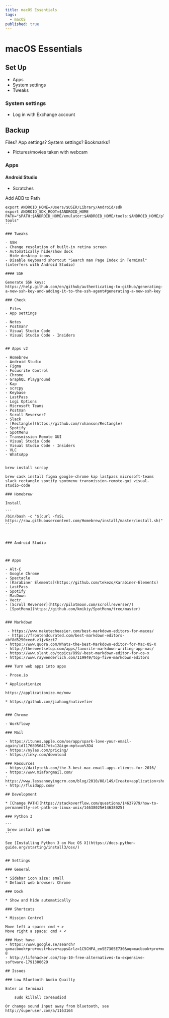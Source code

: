 ```yaml
---
title: macOS Essentials
tags:
  - macOS
published: true
---
```


# macOS Essentials



## Set Up

- Apps
- System settings
- Tweaks


### System settings

- Log in with Exchange account


## Backup 

Files? 
App settings?
System settings?
Bookmarks?

- Pictures/movies taken with webcam

### Apps


#### Android Studio 

- Scratches

Add ADB to Path

````
export ANDROID_HOME=/Users/$USER/Library/Android/sdk
export ANDROID_SDK_ROOT=$ANDROID_HOME
PATH="$PATH:$ANDROID_HOME/emulator:$ANDROID_HOME/tools:$ANDROID_HOME/platform-tools"
```

### Tweaks

- SSH
- Change resolution of built-in retina screen
- Automatically hide/show dock
- Hide desktop icons
- Disable Keyboard shortcut "Search man Page Index in Terminal" (interfers with Android Studio)

#### SSH

Generate SSH keys: 
https://help.github.com/en/github/authenticating-to-github/generating-a-new-ssh-key-and-adding-it-to-the-ssh-agent#generating-a-new-ssh-key

### Check

- Files
- App settings

- Notes
- Postman?
- Visual Studio Code
- Visual Studio Code - Insiders


## Apps v2

- Homebrew
- Android Studio 
- Figma
- Focusrite Control
- Chrome
- GraphQL Playground
- Kap
- scrcpy
- Keybase
- LastPass
- Logi Options
- Microsoft Teams
- Postman
- Scroll Reverser?
- Slack
- [Rectangle](https://github.com/rxhanson/Rectangle)
- Spotify
- SpotMenu
- Transmission Remote GUI
- Visual Studio Code
- Visual Studio Code - Insiders
- VLC
- WhatsApp


brew install scrcpy

brew cask install figma google-chrome kap lastpass microsoft-teams slack rectangle spotify spotmenu transmission-remote-gui visual-studio-code

### Homebrew

Install

```
/bin/bash -c "$(curl -fsSL https://raw.githubusercontent.com/Homebrew/install/master/install.sh)"
```



### Android Studio



## Apps

- Alt-C
- Google Chrome
- Spectacle
- [Karabiner Elements](https://github.com/tekezo/Karabiner-Elements)
- LastPass
- Spotify
- MacDown
- Vectr
- [Scroll Reverser](http://pilotmoon.com/scrollreverser/)
- [SpotMenu](https://github.com/kmikiy/SpotMenu/tree/master)


### Markdown

 - https://www.maketecheasier.com/best-markdown-editors-for-macos/
 - https://frontendcurated.com/best-markdown-editors-abf8d5250cee#.z1jv6zzt7
- https://www.quora.com/Whats-the-best-Markdown-editor-for-Mac-OS-X
- http://thesweetsetup.com/apps/favorite-markdown-writing-app-mac/
- https://www.slant.co/topics/899/~best-markdown-editor-for-os-x
- https://www.raywenderlich.com/119949/top-five-markdown-editors

### Turn web apps into apps

- Prose.io

* Applicationize

https://applicationize.me/now

* https://github.com/jiahaog/nativefier


### Chrome

- Workflowy

### Mail

- https://itunes.apple.com/se/app/spark-love-your-email-again/id1176895641?mt=12&ign-mpt=uo%3D4
- https://nylas.com/pricing/
- https://inky.com/download

### Resources
- https://dailytekk.com/the-3-best-mac-email-apps-clients-for-2016/
- https://www.miaforgmail.com/
- https://www.lessannoyingcrm.com/blog/2010/08/149/Create+application+shortcuts+in+Google+Chrome+on+a+Mac
- http://fluidapp.com/

## Development

* [Change PATH](https://stackoverflow.com/questions/14637979/how-to-permanently-set-path-on-linux-unix/14638025#14638025)

### Python 3

```
 brew install python
```

See [Installing Python 3 on Mac OS X](https://docs.python-guide.org/starting/install3/osx/)


## Settings

### General 

* Sidebar icon size: small
* Default web browser: Chrome

### Dock

* Show and hide automatically

### Shortcuts

* Mission Control

Move left a space: cmd + >
Move right a space: cmd + <

### Must have
- https://www.google.se/search?q=macbook+pro+must+have+apps&rlz=1C5CHFA_enSE730SE730&oq=macbook+pro+must+have+apps&aqs=chrome..69i57j0l5.8933j0j4&sourceid=chrome&ie=UTF-8
- http://lifehacker.com/top-10-free-alternatives-to-expensive-software-1791300629

## Issues

### Low Bluetooth Audio Quailty

Enter in terminal

    sudo killall coreaudiod
    
Or change sound input away from bluetooth, see http://superuser.com/a/1163164
